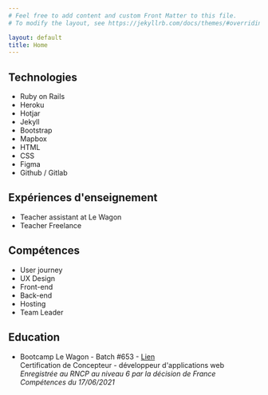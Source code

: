 ```yaml
---
# Feel free to add content and custom Front Matter to this file.
# To modify the layout, see https://jekyllrb.com/docs/themes/#overriding-theme-defaults

layout: default
title: Home
---
```





## Technologies

 - Ruby on Rails
 - Heroku
 - Hotjar
 - Jekyll
 - Bootstrap
 - Mapbox
 - HTML
 - CSS
 - Figma
 - Github / Gitlab

## Expériences d'enseignement

 - Teacher assistant at Le Wagon
 - Teacher Freelance



## Compétences
  - User journey
  - UX Design
  - Front-end
  - Back-end
  - Hosting
  - Team Leader

## Education

- Bootcamp Le Wagon - Batch #653 - [Lien](https://kitt.lewagon.com/alumni/cthonney)\
Certification de Concepteur - développeur d'applications web\
*Enregistrée au RNCP au niveau 6 par la décision de France Compétences du 17/06/2021*

